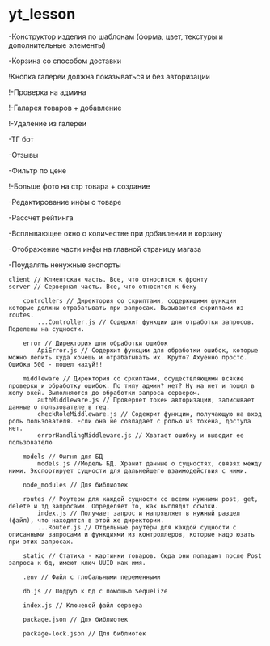 # yt_lesson
-Конструктор изделия по шаблонам (форма, цвет, текстуры и дополнительные элементы)

-Корзина со способом доставки

!Кнопка галереи должна показываться и без авторизации

!-Проверка на админа

!-Галарея товаров + добавление

!-Удаление из галереи

-ТГ бот

-Отзывы

-Фильтр по цене

!-Больше фото на стр товара + создание

-Редактирование инфы о товаре

-Рассчет рейтинга

-Всплывающее окно о количестве при добавлении в корзину

-Отображение части инфы на главной страницу магаза

-Поудалять ненужные экспорты


    client // Клиентская часть. Все, что относится к фронту
    server // Серверная часть. Все, что относится к беку

        controllers // Директория со скриптами, содержищими функции которые должны отрабатывать при запросах. Вызываются скриптами из routes.
            ...Controller.js // Содержит функции для отработки запросов. Поделены на сущности.

        error // Директория для обработки ошибок
            ApiError.js // Содержит функции для обработки ошибок, которые можно лепить куда хочешь и отрабатывать их. Круто? Ахуенно просто. Ошибка 500 - пошел нахуй!!

        middleware // Директория со сркиптами, осуществляющими всякие проверки и обработку ошибок. По типу админ? нет? Ну на нет и пошел в жопу окей. Выполняются до обработки запроса сервером.
            authMiddleware.js // Проверяет токен авторизации, записывает данные о пользователе в req.
            checkRoleMiddleware.js // Содежрит функцию, получающую на вход роль пользователя. Если она не совпадает с ролью из токена, доступа нет.
            errorHandlingMiddleware.js // Хватает ошибку и выводит ее пользователю

        models // Фигня для БД
            models.js //Модель БД. Хранит данные о сущностях, связях между ними. Экспортирует сущности для дальнейшего взаимодействия с ними.

        node_modules // Для библиотек

        routes // Роутеры для каждой сущности со всеми нужными post, get, delete и тд запросами. Определяет то, как выглядят ссылки.
            index.js // Получает запрос и напрявляет в нужный раздел (файл), что находятся в этой же директории.
            ...Router.js // Отдельные роутеры для каждой сущности с описанными запросами и функциями из контроллеров, которые надо юзать при этих запросах.

        static // Статика - картинки товаров. Сюда они попадают после Post запроса к бд, имеют ключ UUID как имя.

        .env // Файл с глобальными переменными

        db.js // Подруб к бд с помощью Sequelize

        index.js // Ключевой файл сервера

        package.json // Для библиотек

        package-lock.json // Для библиотек
